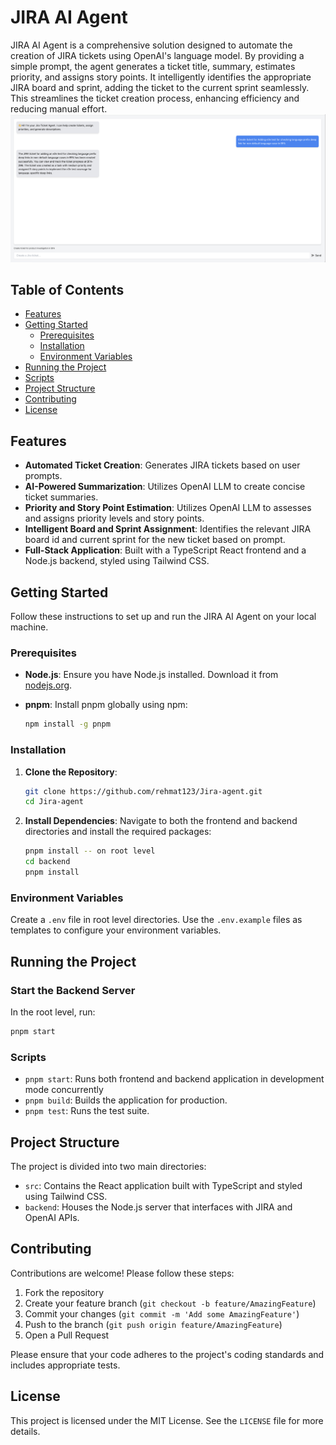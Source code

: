 # JIRA AI Agent

JIRA AI Agent is a comprehensive solution designed to automate the creation of JIRA tickets using OpenAI's language model. By providing a simple prompt, the agent generates a ticket title, summary, estimates priority, and assigns story points. It intelligently identifies the appropriate JIRA board and sprint, adding the ticket to the current sprint seamlessly. This streamlines the ticket creation process, enhancing efficiency and reducing manual effort.
![alt text](image.png)


## Table of Contents

- [Features](#features)
- [Getting Started](#getting-started)
  - [Prerequisites](#prerequisites)
  - [Installation](#installation)
  - [Environment Variables](#environment-variables)
- [Running the Project](#running-the-project)
- [Scripts](#scripts)
- [Project Structure](#project-structure)
- [Contributing](#contributing)
- [License](#license)

## Features

- **Automated Ticket Creation**: Generates JIRA tickets based on user prompts.
- **AI-Powered Summarization**: Utilizes OpenAI LLM to create concise ticket summaries.
- **Priority and Story Point Estimation**:  Utilizes OpenAI LLM to assesses and assigns priority levels and story points.
- **Intelligent Board and Sprint Assignment**: Identifies the relevant JIRA board id and current sprint for the new ticket based on prompt.
- **Full-Stack Application**: Built with a TypeScript React frontend and a Node.js backend, styled using Tailwind CSS.

## Getting Started

Follow these instructions to set up and run the JIRA AI Agent on your local machine.

### Prerequisites

- **Node.js**: Ensure you have Node.js installed. Download it from [nodejs.org](https://nodejs.org/).
- **pnpm**: Install pnpm globally using npm:

  ```bash
  npm install -g pnpm

### Installation
1. **Clone the Repository**:
   ```bash
   git clone https://github.com/rehmat123/Jira-agent.git
   cd Jira-agent

2. **Install Dependencies**:
Navigate to both the frontend and backend directories and install the required packages:
    ```bash
    pnpm install -- on root level
    cd backend
    pnpm install
### Environment Variables
Create a `.env` file in root level directories. Use the `.env.example` files as templates to configure your environment variables.

## Running the Project
### Start the Backend Server
In the root level, run:
```bash
pnpm start
```


### Scripts

- `pnpm start`: Runs both frontend and backend application in development mode concurrently
- `pnpm build`: Builds the application for production.
- `pnpm test`: Runs the test suite.


## Project Structure
The project is divided into two main directories:
- `src`: Contains the React application built with TypeScript and styled using Tailwind CSS.
- `backend`: Houses the Node.js server that interfaces with JIRA and OpenAI APIs.

## Contributing
Contributions are welcome! Please follow these steps:
1. Fork the repository
2. Create your feature branch (`git checkout -b feature/AmazingFeature`)
3. Commit your changes (`git commit -m 'Add some AmazingFeature'`)
4. Push to the branch (`git push origin feature/AmazingFeature`)
5. Open a Pull Request

Please ensure that your code adheres to the project's coding standards and includes appropriate tests.

## License
This project is licensed under the MIT License. See the `LICENSE` file for more details.